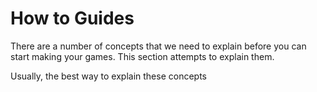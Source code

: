 # How to Guides

There are a number of concepts that we need to explain before you can start making your games. This section attempts to explain them.

Usually, the best way to explain these concepts